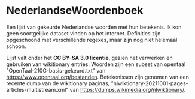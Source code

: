 # NederlandseWoordenboek
Een lijst van gekeurde Nederlandse woorden met hun betekenis. Ik kon geen soortgelijke dataset vinden op het internet.
Definities zijn opgeschoond met verschillende regexes, maar zijn nog niet helemaal schoon.

Lijst valt onder het **CC BY-SA 3.0 licentie**, gezien het verwerken en gebruiken van wikitionary entries.
Woorden zijn een subset van opentaal "OpenTaal-210G-basis-gekeurd.txt" van https://www.opentaal.org/bestanden.
Betekenissen zijn genomen van een recente dump van de wikitionary paginas; "nlwiktionary-20211001-pages-articles-multistream.xml" van https://dumps.wikimedia.org/nlwiktionary/.
